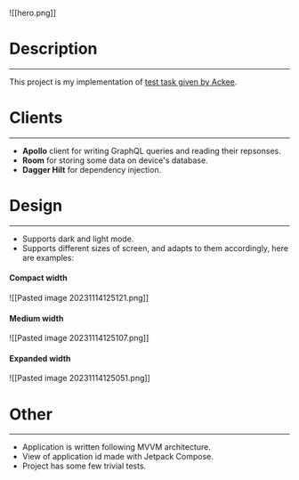
![[hero.png]]
# Description
---
This project is my implementation of [test task given by Ackee](https://github.com/AckeeCZ/android-task-rick-and-morty). 
# Clients
--- 
- **Apollo** client for writing GraphQL queries and reading their repsonses.
- **Room** for storing some data on device's database.
 - **Dagger Hilt** for dependency injection.
# Design
---
- Supports dark and light mode.
- Supports different sizes of screen, and adapts to them accordingly, here are examples:

#### Compact width
![[Pasted image 20231114125121.png]]
#### Medium width
![[Pasted image 20231114125107.png]]
#### Expanded width

![[Pasted image 20231114125051.png]]
# Other
--- 
- Application is written following MVVM architecture.
- View of application id made with Jetpack Compose.
- Project has some few trivial tests.

